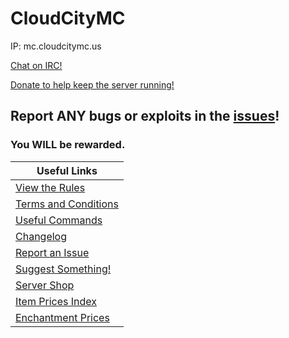 # CloudCityMC

IP: mc.cloudcitymc.us

[Chat on IRC!](irc)

[Donate to help keep the server running!](http://store.cloudcitymc.us/)

## Report ANY bugs or exploits in the [issues](http://github.com/CloudCityMC/cloudcitymc.github.io/issues/new)!

### You WILL be rewarded.

| Useful Links
| ---------------------------------------------------------------------------------
| [View the Rules](rules)
| [Terms and Conditions](terms)
| [Useful Commands](UsefulCommands)
| [Changelog](CHANGELOG)
| [Report an Issue](http://github.com/CloudCityMC/cloudcitymc.github.io/issues/new)
| [Suggest Something!](http://feedback.cloudcitymc.us)
| [Server Shop](http://store.cloudcitymc.us)
| [Item Prices Index](ItemPrices)
| [Enchantment Prices](enchantments)
